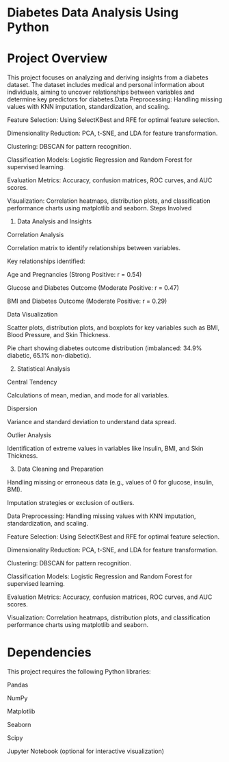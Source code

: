 # Diabetes Data Analysis Using Python
# Project Overview

This project focuses on analyzing and deriving insights from a diabetes dataset. The dataset includes medical and personal information about individuals, aiming to uncover relationships between variables and determine key predictors for diabetes.Data Preprocessing: Handling missing values with KNN imputation, standardization, and scaling.

Feature Selection: Using SelectKBest and RFE for optimal feature selection.

Dimensionality Reduction: PCA, t-SNE, and LDA for feature transformation.

Clustering: DBSCAN for pattern recognition.

Classification Models: Logistic Regression and Random Forest for supervised learning.

Evaluation Metrics: Accuracy, confusion matrices, ROC curves, and AUC scores.

Visualization: Correlation heatmaps, distribution plots, and classification performance charts using matplotlib and seaborn.
Steps Involved

1. Data Analysis and Insights

Correlation Analysis

Correlation matrix to identify relationships between variables.

Key relationships identified:

Age and Pregnancies (Strong Positive: r = 0.54)

Glucose and Diabetes Outcome (Moderate Positive: r = 0.47)

BMI and Diabetes Outcome (Moderate Positive: r = 0.29)

Data Visualization

Scatter plots, distribution plots, and boxplots for key variables such as BMI, Blood Pressure, and Skin Thickness.

Pie chart showing diabetes outcome distribution (imbalanced: 34.9% diabetic, 65.1% non-diabetic).

2. Statistical Analysis

Central Tendency

Calculations of mean, median, and mode for all variables.

Dispersion

Variance and standard deviation to understand data spread.

Outlier Analysis

Identification of extreme values in variables like Insulin, BMI, and Skin Thickness.

3. Data Cleaning and Preparation

Handling missing or erroneous data (e.g., values of 0 for glucose, insulin, BMI).

Imputation strategies or exclusion of outliers.


Data Preprocessing: Handling missing values with KNN imputation, standardization, and scaling.

Feature Selection: Using SelectKBest and RFE for optimal feature selection.

Dimensionality Reduction: PCA, t-SNE, and LDA for feature transformation.

Clustering: DBSCAN for pattern recognition.

Classification Models: Logistic Regression and Random Forest for supervised learning.

Evaluation Metrics: Accuracy, confusion matrices, ROC curves, and AUC scores.

Visualization: Correlation heatmaps, distribution plots, and classification performance charts using matplotlib and seaborn.

# Dependencies

This project requires the following Python libraries:

Pandas

NumPy

Matplotlib

Seaborn

Scipy

Jupyter Notebook (optional for interactive visualization)
